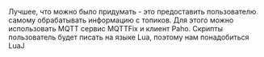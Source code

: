 Лучшее, что можно было придумать - это предоставить
пользователю самому обрабатывать информацию с
топиков. Для этого можно использовать MQTT сервис MQTTFix и клиент Paho.
Скрипты пользователь будет писать на языке Lua, поэтому
нам понадобиться LuaJ
